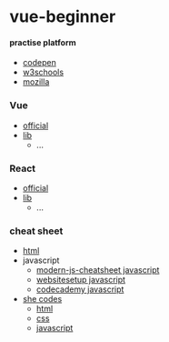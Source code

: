 # vue-beginner




#### practise platform

* [codepen](https://codepen.io/trending)
* [w3schools](https://www.w3schools.com/)
* [mozilla](https://developer.mozilla.org/zh-CN/)

### Vue
* [official](https://cn.vuejs.org/)
* [lib](https://vuejsexamples.com/tag/search/)
  * ...

### React 
* [official](https://zh-hans.reactjs.org/)
* [lib](https://react.parts/)
    * ...


### cheat sheet 
* [html](https://websitesetup.org/wp-content/uploads/2019/08/HTML-CHEAT-SHEET.png)
* javascript
  * [modern-js-cheatsheet javascript](https://github.com/mbeaudru/modern-js-cheatsheet/blob/master/translations/zh-CN.md)
  * [websitesetup javascript](https://websitesetup.org/wp-content/uploads/2020/09/Javascript-Cheat-Sheet.pdf)
  * [codecademy javascript](https://www.codecademy.com/learn/introduction-to-javascript/modules/learn-javascript-introduction/cheatsheet)
* [she codes](http://cheatsheets.shecodes.io/)
  *  [html](http://cheatsheets.shecodes.io/html)
  *  [css](http://cheatsheets.shecodes.io/css)
  *  [javascript](http://cheatsheets.shecodes.io/javascript)

